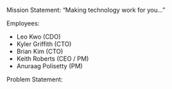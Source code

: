 Mission Statement: “Making technology work for you...”

Employees:
- Leo Kwo (CDO)
- Kyler Griffith (CTO)
- Brian Kim (CTO)
- Keith Roberts (CEO / PM)
- Anuraag Polisetty (PM)

Problem Statement:

